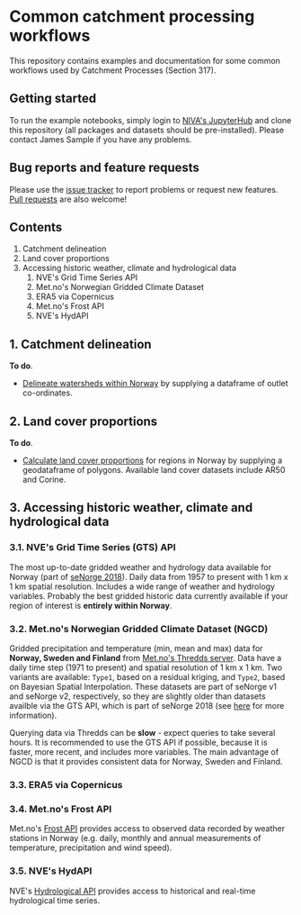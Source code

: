 # Common catchment processing workflows

This repository contains examples and documentation for some common workflows used by Catchment Processes (Section 317).

## Getting started

To run the example notebooks, simply login to [NIVA's JupyterHub](https://jupyterhub.niva.no/) and clone this repository (all packages and datasets should be pre-installed). Please contact James Sample if you have any problems.

## Bug reports and feature requests

Please use the [issue tracker](https://github.com/NIVANorge/catchment_processing_workflows/issues) to report problems or request new features. [Pull requests](https://github.com/NIVANorge/catchment_processing_workflows/pulls) are also welcome!

## Contents

 1. Catchment delineation
 2. Land cover proportions
 3. Accessing historic weather, climate and hydrological data
    1. NVE's Grid Time Series API
    2.	Met.no's Norwegian Gridded Climate Dataset
    3. ERA5 via Copernicus
    4. Met.no's Frost API
    5. NVE's HydAPI

## 1. Catchment delineation

**To do**.

 * [Delineate watersheds within Norway]() by supplying a dataframe of outlet co-ordinates.

## 2. Land cover proportions

**To do**.

 * [Calculate land cover proportions]() for regions in Norway by supplying a geodataframe of polygons. Available land cover datasets include AR50 and Corine.

## 3. Accessing historic weather, climate and hydrological data

### 3.1. NVE's Grid Time Series (GTS) API

The most up-to-date gridded weather and hydrology data available for Norway (part of [seNorge 2018](https://essd.copernicus.org/articles/11/1531/2019/)). Daily data from 1957 to present with 1 km x 1 km spatial resolution. Includes a wide range of weather and hydrology variables. Probably the best gridded historic data currently available if your region of interest is **entirely within Norway**.

### 3.2. Met.no's Norwegian Gridded Climate Dataset (NGCD)

Gridded precipitation and temperature (min, mean and max) data for **Norway, Sweden and Finland** from [Met.no's Thredds server](https://thredds.met.no/thredds/catalog/ngcd/catalog.html). Data have a daily time step (1971 to present) and spatial resolution of 1 km x 1 km. Two variants are available: `Type1`, based on a residual kriging, and `Type2`, based on Bayesian Spatial Interpolation. These datasets are part of seNorge v1 and seNorge v2, respectively, so they are slightly older than datasets availble via the GTS API, which is part of seNorge 2018 (see [here](https://github.com/metno/seNorge_docs/wiki) for more information). 

Querying data via Thredds can be **slow** - expect queries to take several hours. It is recommended to use the GTS API if possible, because it is faster, more recent, and includes more variables. The main advantage of NGCD is that it provides consistent data for Norway, Sweden and Finland.

### 3.3. ERA5 via Copernicus


### 3.4. Met.no's Frost API

Met.no's [Frost API](https://frost.met.no/index.html) provides access to observed data recorded by weather stations in Norway (e.g. daily, monthly and annual measurements of temperature, precipitation and wind speed).

### 3.5. NVE's HydAPI

NVE's [Hydrological API](https://hydapi.nve.no/UserDocumentation/) provides access to historical and real-time hydrological time series.

